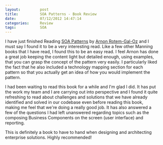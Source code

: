 ```yaml
---
layout:       	post
title:        	SOA Patterns - Book Review
date:         	07/12/2012 14:47:14
categories:   	Review
tags:			SOA
---
```


<p>I have just finished Reading <a href="http://www.manning.com/rotem/" target="_blank">SOA Patterns</a> by <a href="http://arnon.me/category/blog/" target="_blank">Arnon Rotem-Gal-Oz</a> and I must say I found it to be a very interesting read. Like a few other Manning books that I have read, I found this to be an easy read. I feel Arnon has done a great job keeping the content light but detailed enough, using examples, that you can grasp the concept of the pattern very easily. I particularly liked the fact that he also included a technology mapping section for each pattern so that you actually get an idea of how you would implement the pattern.</p>  <p>I had been waiting to read this book for a while and I'm glad I did. It has put the work my team and I are carrying out into perspective and I found it quite refreshing to read about challenges and solutions that we have already identified and solved in our codebase even before reading this book, making me feel that we're doing a really good job. It has also answered a few of the questions I had left unanswered regarding topics such as the composing Business Components on the screen (user interface) and reporting.</p>  <p>This is definitely a book to have to hand when designing and architecting enterprise solutions. Highly recommended!</p>